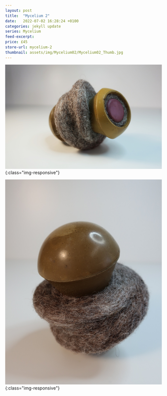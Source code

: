 ```yaml
---
layout: post
title:  "Mycelium 2"
date:   2022-07-02 16:28:24 +0100
categories: jekyll update
series: Mycelium
feed-excerpt:
price: £45
store-url: mycelium-2
thumbnail: assets/img/Mycelium02/Mycelium02_Thumb.jpg
---
```

![Mycelium 2 Sculpture](/assets/img/Mycelium02/Mycelium02_01.jpg){:class="img-responsive"}

![Mycelium 2 Sculpture](/assets/img/Mycelium02/Mycelium02_02.jpg){:class="img-responsive"}